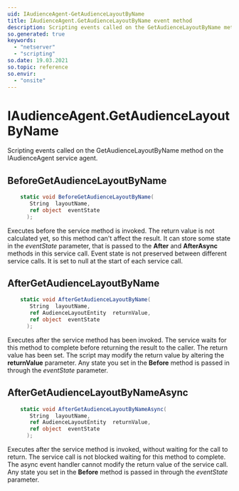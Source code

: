 ```yaml
---
uid: IAudienceAgent-GetAudienceLayoutByName
title: IAudienceAgent.GetAudienceLayoutByName event method
description: Scripting events called on the GetAudienceLayoutByName method on the IAudienceAgent service agent.
so.generated: true
keywords:
  - "netserver"
  - "scripting"
so.date: 19.03.2021
so.topic: reference
so.envir:
  - "onsite"
---
```

# IAudienceAgent.GetAudienceLayoutByName

Scripting events called on the <see cref='M:SuperOffice.CRM.Services.IAudienceAgent.GetAudienceLayoutByName'>GetAudienceLayoutByName</see> method on the <see cref='IAudienceAgent'>IAudienceAgent</see>  service agent.

## BeforeGetAudienceLayoutByName
```cs
    static void BeforeGetAudienceLayoutByName(
       String  layoutName,
       ref object  eventState
      );
```
Executes before the service method is invoked.
The return value is not calculated yet, so this method can't affect the result.
It can store some state in the *eventState* parameter, that is passed to the **After** and **AfterAsync** methods in this service call.
Event state is not preserved between different service calls. It is set to null at the start of each service call.
## AfterGetAudienceLayoutByName
```cs
    static void AfterGetAudienceLayoutByName(
       String  layoutName,
       ref AudienceLayoutEntity  returnValue,
       ref object  eventState
      );
```
Executes after the service method has been invoked. The service waits for this method to complete before returning the result to the caller.
The return value has been set. The script may modify the return value by altering the **returnValue** parameter.
Any state you set in the **Before** method is passed in through the *eventState* parameter.
## AfterGetAudienceLayoutByNameAsync
```cs
    static void AfterGetAudienceLayoutByNameAsync(
       String  layoutName,
       ref AudienceLayoutEntity  returnValue,
       ref object  eventState
      );
```
Executes after the service method is invoked, without waiting for the call to return.
The service call is not blocked waiting for this method to complete.
The async event handler cannot modify the return value of the service call.
Any state you set in the **Before** method is passed in through the *eventState* parameter.

